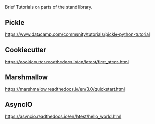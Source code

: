 Brief Tutorials on parts of the stand library.

## Pickle
https://www.datacamp.com/community/tutorials/pickle-python-tutorial

## Cookiecutter
https://cookiecutter.readthedocs.io/en/latest/first_steps.html

## Marshmallow
https://marshmallow.readthedocs.io/en/3.0/quickstart.html

## AsyncIO
https://asyncio.readthedocs.io/en/latest/hello_world.html
